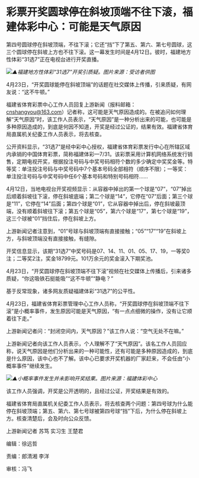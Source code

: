 # 彩票开奖圆球停在斜坡顶端不往下滚，福建体彩中心：可能是天气原因

第四号圆球停在斜坡顶端，不往下滚；它还“挡”下了第五、第六、第七号圆球，这三个圆球停在斜坡上方也不往下滚。这一幕发生时间是4月12日。彼时，福建地方性体彩“31选7”正在电视台进行开奖直播。

![](https://inews.gtimg.com/om_bt/OiuE_Nmo_VSsJ8Coev0H-45iHUTKiDuNgD1DLJX0a7CRUAA/1000)_▲福建地方性体彩“31选7”开奖引质疑。图片来源：受访者供图_

4月23日，“开奖圆球能停在斜坡顶端”的话题在社交媒体上传播，引来质疑，有网友说：“这不牛顿。”

福建省体育彩票中心工作人员回复上游新闻（报料邮箱：cnshangyou@163.com）记者称，这可能是天气原因造成的。在被追问如何理解“天气原因”时，该工作人员表示，“天气原因”是一种分析出来的可能，也可能是多种原因造成的，到底是何因不知道，开奖是经过公证的，结果有效。福建省体育局直属机关纪委工作人员表示，将去核查。

公开资料显示，“31选7”是经中彩中心授权，福建省体育彩票发行中心在所辖区域内承销的中国体育彩票，简称福建体彩—7/31。该彩票采用计算机网络系统发行销售，定期电视开奖，根据投注号码与中奖号码相符个数的多少确定中奖奖金等。特等奖：单注投注号码与中奖号码中7个基本号码全部相符（顺序不限）；一等奖：单注投注号码与中奖号码中任6个基本号码和特别号码相符……

4月12日，当地电视台开奖视频显示：从容器中掉出的第一个球是“07”，“07”掉出后顺着斜坡往下滚，停在斜坡底端；第二个球是“14”，它停在“07”后面；第三个球是“11”，它停在“14”后面；第四个球是“01”，它从容器中掉出后，停在斜坡最顶端，没有顺着斜坡往下滚；第五个球是“05”，第六个球是“17”，第七个球是“19”，这三个球被“01”挡住后，停在斜坡上方。

上游新闻记者注意到，“01”号球与斜坡顶端有直接接触；“05”“17”“19”在斜坡上方，与斜坡顶端没有直接接触，有缝隙。

开奖信息显示，该期“31选7”中奖号码是07、14、11、01、05、17、19，一等奖0注；二等奖2注，奖金18799元。101万余元的奖金滚入下期奖池。

4月23日，“开奖圆球停在斜坡顶端不往下滚”视频在社交媒体上传播后，引来诸多质疑，“你这吸铁石挺能吸”“这不牛顿”“静电？”

基于反常现象，诸多网友质疑福建体彩“31选7”的公平性。

4月23日，福建省体育彩票管理中心工作人员称，“开奖圆球停在斜坡顶端不往下滚”是小概率事件，发生原因可能是天气原因，“有一点点细微的操作，没有让它顺着往下走。”

上游新闻记者问：“封闭空间内，天气原因？”该工作人说：“空气无处不在嘛。”

上游新闻记者向该工作人员表示，个人理解不了“天气原因”。该名工作人员回应称，说天气原因是他们分析出来的一种可能性，还有可能是多种原因造成的，到底是什么原因，该中心也不了解。该中心已要求开奖机器的厂家赶来，不会任由“小概率事件”继续发生。

![](https://inews.gtimg.com/om_bt/Omh6ZakVQqNhDSlIW7X8vqxhCVAFHz6DgMjNR5rtiij2sAA/1000)_▲小概率事件发生并未影响开奖结果。图片来源：福建体彩中心_

该工作人员强调，开奖是公开透明的，且经过公证，开奖结果是有效的。

福建省体育局直属机关纪委工作人员表示，将去核查两个问题：第四号球为什么能停在斜坡顶端；第五、第六、第七号球被第四号球“挡”下后，为什么停在斜坡上方。核查清楚后，会及时向公众反馈。

上游新闻记者 苏笃 实习生 王楚君

编辑：徐远哲

责编：郎清湘 李洋

审核：冯飞


